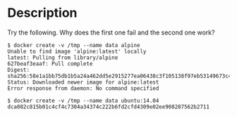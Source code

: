 # Description

Try the following. Why does the first one fail and the second one work?

    $ docker create -v /tmp --name data alpine
    Unable to find image 'alpine:latest' locally
    latest: Pulling from library/alpine
    627beaf3eaaf: Pull complete
    Digest: sha256:58e1a1bb75db1b5a24a462dd5e2915277ea06438c3f105138f97eb53149673c4
    Status: Downloaded newer image for alpine:latest
    Error response from daemon: No command specified

    $ docker create -v /tmp --name data ubuntu:14.04
    dca082c815b01c4cf4c7304a34374c222b6fd2cfd4309e02ee908287562b2711

